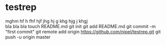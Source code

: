testrep
=======
mghm hf h fhf hjf 
jhg hj g
khg hjg j
 khgj  
bla bla bla
touch README.md
git init
git add README.md
git commit -m "first commit"
git remote add origin https://github.com/nipel/testrep.git
git push -u origin master

